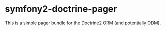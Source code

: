 symfony2-doctrine-pager
=======================

This is a simple pager bundle for the Doctrine2 ORM (and potentially ODM).